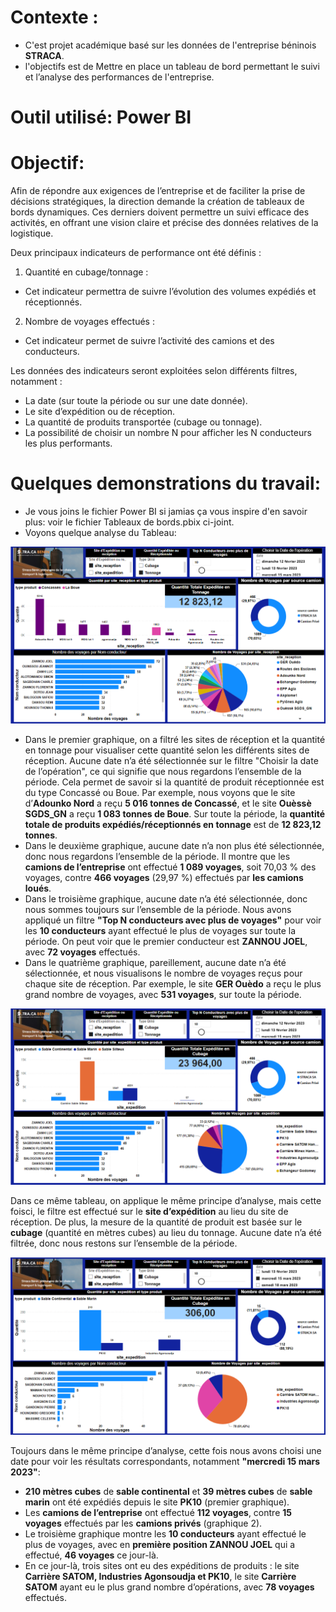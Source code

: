 # Contexte :

- C'est projet académique basé sur les données de l'entreprise béninois **STRACA**.
- l'objectifs est de Mettre en place un tableau de bord permettant le suivi et l’analyse des performances de l'entreprise.
  
# Outil utilisé: Power BI

# Objectif: 

Afin de répondre aux exigences de l’entreprise et de faciliter la prise de décisions stratégiques, la direction demande la création de tableaux de bords dynamiques. Ces derniers
doivent permettre un suivi efficace des activités, en offrant une vision claire et précise des données relatives de la logistique. 

Deux principaux indicateurs de performance ont été définis :
1. Quantité en cubage/tonnage :
 - Cet indicateur permettra de suivre l’évolution des volumes expédiés et réceptionnés.
2. Nombre de voyages effectués :
 - Cet indicateur permet de suivre l’activité des camions et des conducteurs.

Les données des indicateurs seront exploitées selon différents filtres, notamment :
- La date (sur toute la période ou sur une date donnée).
- Le site d’expédition ou de réception.
- La quantité de produits transportée (cubage ou tonnage).
- La possibilité de choisir un nombre N pour afficher les N conducteurs les plus performants.

# Quelques demonstrations du travail:
- Je vous joins le fichier Power BI si jamias ça vous inspire d'en savoir plus: voir le fichier Tableaux de bords.pbix ci-joint.
- Voyons quelque analyse du Tableau:

![image](https://github.com/Hadad-Ahmed-Ali/Tableaux-des-bord/blob/main/1.png)
- Dans le premier graphique, on a filtré les sites de réception et la quantité en tonnage pour visualiser cette quantité selon les différents sites de réception. Aucune date n’a été sélectionnée sur le filtre "Choisir la date de l’opération", ce qui signifie que nous regardons l’ensemble de la période. Cela permet de savoir si la quantité de produit réceptionnée est du type Concassé ou Boue. Par exemple, nous voyons que le site d’**Adounko Nord** a reçu **5 016 tonnes de Concassé**, et le site **Ouèssè SGDS_GN** a reçu **1 083 tonnes de Boue**. Sur toute la période, la **quantité totale de produits expédiés/réceptionnés en tonnage** est de **12 823,12 tonnes**.
- Dans le deuxième graphique, aucune date n’a non plus été sélectionnée, donc nous regardons l’ensemble de la période. Il montre que les **camions de l’entreprise** ont effectué **1 089 voyages**, soit 70,03 % des voyages, contre **466 voyages** (29,97 %) effectués par **les camions loués**.
- Dans le troisième graphique, aucune date n’a été sélectionnée, donc nous sommes toujours sur l’ensemble de la période. Nous avons appliqué un filtre **"Top N conducteurs avec plus de voyages"** pour voir les **10 conducteurs** ayant effectué le plus de voyages sur toute la période. On peut voir que le premier conducteur est **ZANNOU JOEL**, avec **72 voyages** effectués.
- Dans le quatrième graphique, pareillement, aucune date n’a été sélectionnée, et nous visualisons le nombre de voyages reçus pour chaque site de réception. Par exemple, le site **GER Ouèdo** a reçu le plus grand nombre de voyages, avec **531 voyages**, sur toute la période.

![image](https://github.com/Hadad-Ahmed-Ali/Tableaux-des-bord/blob/main/4.png)

Dans ce même tableau, on applique le même principe d’analyse, mais cette foisci, le filtre est effectué sur le **site d’expédition** au lieu du site de réception.
De plus, la mesure de la quantité de produit est basée sur le **cubage** (quantité en mètres cubes) au lieu du tonnage. Aucune date n’a été filtrée, donc nous
restons sur l’ensemble de la période.

![image](https://github.com/Hadad-Ahmed-Ali/Tableaux-des-bord/blob/main/5.png)

Toujours dans le même principe d’analyse, cette fois nous avons choisi une date pour voir les résultats correspondants, notamment **"mercredi 15 mars 2023"**:
- **210 mètres cubes** de **sable continental** et **39 mètres cubes** de **sable marin** ont été expédiés depuis le site **PK10** (premier graphique).
- Les **camions de l’entreprise** ont effectué **112 voyages**, contre **15 voyages** effectués par les **camions privés** (graphique 2).
- Le troisième graphique montre les **10 conducteurs** ayant effectué le plus de voyages, avec en **première position ZANNOU JOEL** qui a effectué, **46 voyages** ce jour-là.
- En ce jour-là, trois sites ont eu des expéditions de produits : le site **Carrière SATOM, Industries Agonsoudja et PK10**, le site **Carrière SATOM** ayant eu le plus grand nombre d’opérations, avec **78 voyages** effectués.
